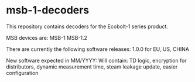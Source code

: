 # msb-1-decoders
This repository contains decoders for the Ecobolt-1 series product.

MSB devices are:
MSB-1
MSB-1.2

There are currently the following software releases:
1.0.0 for EU, US, CHINA

New software expected in MM/YYYY:
Will contain: TD logic, encryption for distributors, dynamic measurement time, steam leakage update, easier configuration
